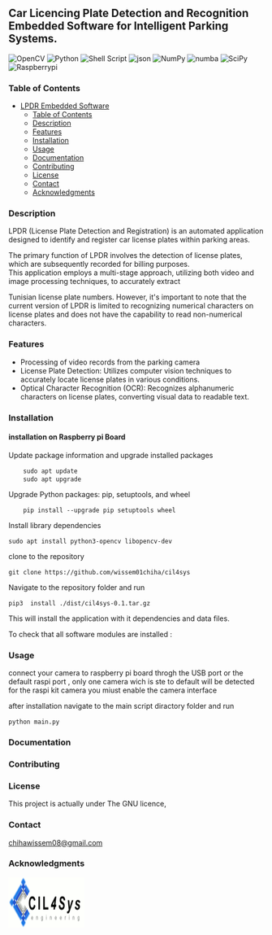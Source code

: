 ##  Car Licencing Plate Detection and Recognition  Embedded Software for Intelligent Parking Systems.

![OpenCV](https://img.shields.io/badge/opencv-%23white.svg?style=for-the-badge&logo=opencv&logoColor=white)
![Python](https://img.shields.io/badge/python-3670A0?style=for-the-badge&logo=python&logoColor=ffdd54)
![Shell Script](https://img.shields.io/badge/shell_script-%23121011.svg?style=for-the-badge&logo=gnu-bash&logoColor=white)
![json](https://img.shields.io/badge/json-5E5C5C?style=for-the-badge&logo=json&logoColor=white )
![NumPy](https://img.shields.io/badge/numpy-%23013243.svg?style=for-the-badge&logo=numpy&logoColor=white)
![numba](https://img.shields.io/badge/Numba-00A3E0?style=for-the-badge&logo=Numba&logoColor=white)
![SciPy](https://img.shields.io/badge/SciPy-%230C55A5.svg?style=for-the-badge&logo=scipy&logoColor=%white)
![Raspberrypi](https://img.shields.io/badge/Raspberry%20Pi-A22846?style=for-the-badge&logo=Raspberry%20Pi&logoColor=white)



### Table of Contents

- [LPDR Embedded Software](#project-name)
  - [Table of Contents](#table-of-contents)
  - [Description](#description)
  - [Features](#features)
  - [Installation][installation]
  - [Usage](#usage)
  - [Documentation](#documentation)
  - [Contributing](##contributing)
  - [License](#license)
  - [Contact](#contact)
  - [Acknowledgments](#acknowledgments)

### Description 
LPDR (License Plate Detection and Registration) is an automated application designed to identify and register car license plates within parking areas.  

 The primary function of LPDR involves the detection of license plates, which are subsequently recorded for billing purposes.  
This application employs a multi-stage approach, utilizing both video and image processing techniques, to accurately extract 

Tunisian license plate numbers. However, it's important to note that the current version of LPDR is limited to recognizing numerical characters on license plates and does not have the capability to read non-numerical characters. 
### Features 
- Processing of video records  from the parking camera
- License Plate Detection: Utilizes computer vision techniques to accurately locate license plates in various conditions.
- Optical Character Recognition (OCR): Recognizes alphanumeric characters on license plates, converting visual data to readable text.



###  Installation

#### installation on Raspberry pi Board 

Update package information and upgrade installed packages

        sudo apt update
        sudo apt upgrade

Upgrade Python packages: pip, setuptools, and wheel

        pip install --upgrade pip setuptools wheel

Install library dependencies 

    sudo apt install python3-opencv libopencv-dev

clone to the repository 

    git clone https://github.com/wissem01chiha/cil4sys

Navigate to the repository  folder and run 

    pip3  install ./dist/cil4sys-0.1.tar.gz

This will install the application with it dependencies and data files.  

To check that all software modules are installed : 




### Usage

connect your camera to raspberry pi board throgh the USB port or the default raspi port , only one camera wich is ste to default will be detected  for the raspi kit camera you miust enable the camera interface 

after installation navigate to the main script diractory folder and run 

    python main.py 
 
### Documentation 



### Contributing 

### License
This project is actually under The GNU licence,   
### Contact
chihawissem08@gmail.com  

### Acknowledgments

<img src="doc/cil4sys_logo.png" alt="Local Image" width="150" height="100">







 










 

[installation]: #installation
